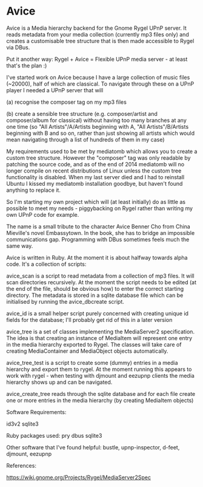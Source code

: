 Avice
=====

Avice is a Media hierarchy backend for the Gnome Rygel UPnP server.  It reads metadata from your media collection (currently mp3 files only) and creates a customisable tree structure that is then made accessible to Rygel via DBus.

Put it another way:  Rygel + Avice = Flexible UPnP media server  - at least that's the plan :)

I've started work on Avice because I have a large collection of music files (~20000), half of which are classical.  To navigate through these on a UPnP player I needed a UPnP server that will

(a) recognise the composer tag on my mp3 files

(b) create a sensible tree structure (e.g. composer/artist and composer/album for classical) without having too many branches at any one time (so "All Artists"/A/Artists beginning with A, "All Artists"/B/Artists beginning with B and so on, rather than just showing all artists which would mean navigating through a list of hundreds of them in my case)

My requirements used to be met by mediatomb which allows you to create a custom tree structure.  However the "composer" tag was only readable by patching the source code, and as of the end of 2014 mediatomb will no longer compile on recent distributions of Linux unless the custom tree functionality is disabled.  When my last server died and I had to reinstall Ubuntu I kissed my mediatomb installation goodbye, but haven't found anything to replace it.

So I'm starting my own project which will (at least initially) do as little as possible to meet my needs - piggybacking on Rygel rather than writing my own UPnP code for example.  

The name is a small tribute to the character Avice Benner Cho from China Mieville's novel Embassytown.  In the book, she has to bridge an impossible communications gap.  Programming with DBus sometimes feels much the same way.

Avice is written in Ruby.  At the moment it is about halfway towards alpha code. It's a collection of scripts:

avice_scan is a script to read metadata from a collection of mp3 files. It will scan directories recursively.  At the moment the script needs to be edited (at the end of the file, should be obvious how) to enter the correct starting directory.  The metadata is stored in a sqlite database file which can be initialised by running the avice_dbcreate script.

avice_id is a small helper script purely concerned with creating unique id fields for the database; I'll probably get rid of this in a later version

avice_tree is a set of classes implementing the MediaServer2 specification.  The idea is that creating an instance of MediaItem will represent one entry in the media hierarchy exported to Rygel.  The classes will take care of creating MediaContainer and MediaObject objects automatically.

avice_tree_test is a script to create some (dummy) entries in a media hierarchy and export them to rygel.  At the moment running this appears to work with rygel - when testing with djmount and eezupnp clients the media hierarchy shows up and can be navigated.

avice_create_tree reads through the sqlite database and for each file create one or more entries in the media hierarchy (by creating MediaItem objects)


Software Requirements:

id3v2
sqlite3

Ruby packages used: pry dbus sqlite3

Other software that I've found helpful: bustle, upnp-inspector, d-feet, djmount, eezupnp

References:

https://wiki.gnome.org/Projects/Rygel/MediaServer2Spec
